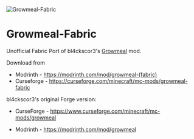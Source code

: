 ![Growmeal-Fabric](https://github.com/Gamemassa/Growmeal-Fabric/actions/workflows/build.yml/badge.svg?branch=main&event=push)

# Growmeal-Fabric

Unofficial Fabric Port of bl4ckscor3's [Growmeal](https://github.com/bl4ckscor3/Growmeal) mod.

Download from
- Modrinth - https://modrinth.com/mod/growmeal-(fabric)
- Curseforge - https://curseforge.com/minecraft/mc-mods/growmeal-fabric

bl4ckscor3's original Forge version:

- CurseForge - https://www.curseforge.com/minecraft/mc-mods/growmeal

- Modrinth - https://modrinth.com/mod/growmeal
